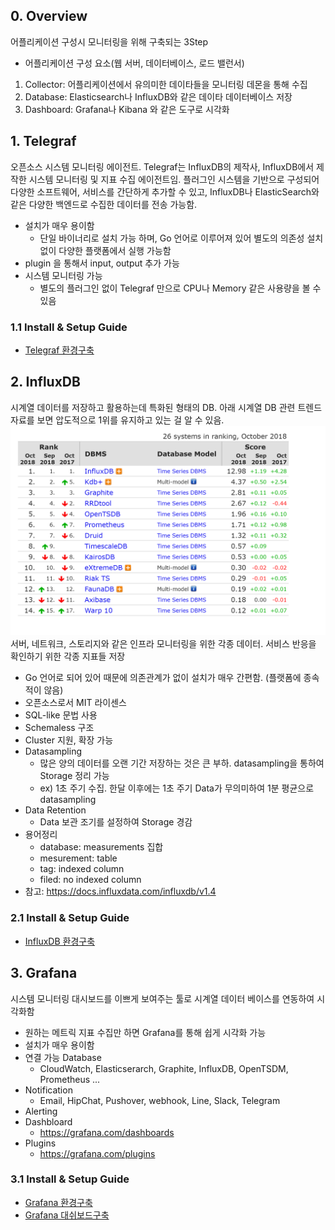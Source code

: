 ## 0. Overview ##
어플리케이션 구성시 모니터링을 위해 구축되는 3Step
- 어플리케이션 구성 요소(웹 서버, 데이터베이스, 로드 밸런서)

1. Collector: 어플리케이션에서 유의미한 데이타들을 모니터링 데몬을 통해 수집
2. Database: Elasticsearch나 InfluxDB와 같은 데이타 데이터베이스 저장
3. Dashboard: Grafana나 Kibana 와 같은 도구로 시각화

## 1. Telegraf ##
오픈소스 시스템 모니터링 에이전트.
Telegraf는 InfluxDB의 제작사, InfluxDB에서 제작한 시스템 모니터링 및 지표 수집 에이전트임. 플러그인 시스템을 기반으로 구성되어 다양한 소프트웨어, 서비스를 간단하게 추가할 수 있고, InfluxDB나 ElasticSearch와 같은 다양한 백엔드로 수집한 데이터를 전송 가능함.
* 설치가 매우 용이함 
    - 단일 바이너리로 설치 가능 하며, Go 언어로 이루어져 있어 별도의 의존성 설치 없이 다양한 플랫폼에서 실행 가능함
* plugin 을 통해서 input, output 추가 가능    
* 시스템 모니터링 가능
    - 별도의 플러그인 없이 Telegraf 만으로 CPU나 Memory 같은 사용량을 볼 수 있음
### 1.1 Install & Setup Guide 
* [Telegraf 환경구축](./telegraf/install.md)    

## 2. InfluxDB ##
시계열 데이터를 저장하고 활용하는데 특화된 형태의 DB.
아래 시계열 DB 관련 트렌드 자료를 보면 압도적으로 1위를 유지하고 있는 걸 알 수 있음.
![](../images/RankOfTimeSeriesDBMS.png "https://db-engines.com/en/ranking/time+series+dbms")
서버, 네트워크, 스토리지와 같은 인프라 모니터링을 위한 각종 데이터. 서비스 반응을 확인하기 위한 각종 지표들 저장

* Go 언어로 되어 있어 때문에 의존관계가 없이 설치가 매우 간편함. (플랫폼에 종속적이 않음)
* 오픈소스로서 MIT 라이센스
* SQL-like 문법 사용
* Schemaless 구조
* Cluster 지원, 확장 가능
* Datasampling
    - 많은 양의 데이터를 오랜 기간 저장하는 것은 큰 부하. datasampling을 통하여 Storage 정리 가능
    - ex) 1초 주기 수집. 한달 이후에는 1초 주기 Data가 무의미하여 1분 평균으로 datasampling 
* Data Retention
    - Data 보관 조기를 설정하여 Storage 경감
* 용어정리
    - database: measurements 집합
    - mesurement: table
    - tag: indexed column
    - filed: no indexed column
* 참고: https://docs.influxdata.com/influxdb/v1.4



### 2.1 Install & Setup Guide 
* [InfluxDB 환경구축](./influxdb/install.md)

## 3. Grafana ##
시스템 모니터링 대시보드를 이쁘게 보여주는 툴로 시계열 데이터 베이스를 연동하여 시각화함
* 원하는 메트릭 지표 수집만 하면 Grafana를 통해 쉽게 시각화 가능
* 설치가 매우 용이함
* 연결 가능 Database
    - CloudWatch, Elasticserarch, Graphite, InfluxDB, OpenTSDM, Prometheus ...
* Notification
    - Email, HipChat, Pushover, webhook, Line, Slack, Telegram
* Alerting
* Dashbloard
    - https://grafana.com/dashboards
* Plugins
    - https://grafana.com/plugins

### 3.1 Install & Setup Guide 
* [Grafana 환경구축](./grafana/install.md)
* [Grafana 대쉬보드구축](../grafana/dashboard.md)
